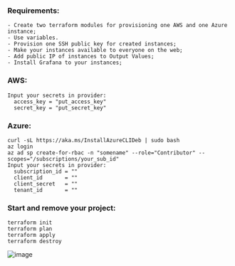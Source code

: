 ### Requirements:

```
- Create two terraform modules for provisioning one AWS and one Azure instance;
- Use variables.
- Provision one SSH public key for created instances;
- Make your instances available to everyone on the web;
- Add public IP of instances to Output Values;
- Install Grafana to your instances;
```

### AWS:
```
Input your secrets in provider:
  access_key = "put_access_key"
  secret_key = "put_secret_key"
```

### Azure:
```
curl -sL https://aka.ms/InstallAzureCLIDeb | sudo bash
az login
az ad sp create-for-rbac -n "somename" --role="Contributor" --scopes="/subscriptions/your_sub_id"
Input your secrets in provider:
  subscription_id = ""
  client_id       = ""
  client_secret   = ""
  tenant_id       = ""
```
### Start and remove your project:
```
terraform init
terraform plan
terraform apply
terraform destroy
```

![image](https://user-images.githubusercontent.com/42977616/210903698-43cbf759-02bb-4647-8b5b-f426478c964d.png)
